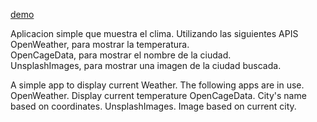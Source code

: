 [demo](https://vitpab1.github.io/Pronostico-del-clima/)

Aplicacion simple que muestra el clima. Utilizando las siguientes APIS
	OpenWeather, para mostrar la temperatura.  
	OpenCageData, para mostrar el nombre de la ciudad.   
	UnsplashImages, para mostrar una imagen de la ciudad buscada.   

A simple app to display current Weather. The following apps are in use. 
OpenWeather. Display current temperature
OpenCageData. City's name based on coordinates. 
UnsplashImages. Image based on current city. 
